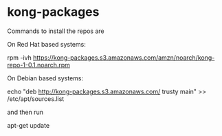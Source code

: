 # kong-packages
Commands to install the repos are

On Red Hat based systems:

rpm -ivh https://kong-packages.s3.amazonaws.com/amzn/noarch/kong-repo-1-0.1.noarch.rpm

On Debian based systems:

echo "deb http://kong-packages.s3.amazonaws.com/ trusty main" >> /etc/apt/sources.list

and then run 

apt-get update
